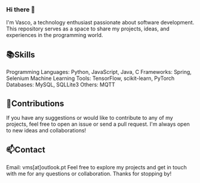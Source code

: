 ### Hi there 👋
I'm Vasco, a technology enthusiast passionate about software development. This repository serves as a space to share my projects, ideas, and experiences in the programming world.

## 📚Skills

Programming Languages: Python, JavaScript, Java, C
Frameworks: Spring, Selenium 
Machine Learning Tools: TensorFlow, scikit-learn, PyTorch
Databases: MySQL, SQLLite3
Others: MQTT

## 💬Contributions

If you have any suggestions or would like to contribute to any of my projects, feel free to open an issue or send a pull request. I'm always open to new ideas and collaborations!

## 📫Contact

Email: vms[at]outlook.pt
Feel free to explore my projects and get in touch with me for any questions or collaboration. Thanks for stopping by!

<!--
**vms2100/vms2100** is a ✨ _special_ ✨ repository because its `README.md` (this file) appears on your GitHub profile.

Here are some ideas to get you started:

- 🔭 I’m currently working on ...
- 🌱 I’m currently learning ...
- 👯 I’m looking to collaborate on ...
- 🤔 I’m looking for help with ...
- 💬 Ask me about ...
- 📫 How to reach me: ...
- 😄 Pronouns: ...
- ⚡ Fun fact: ...
-->
